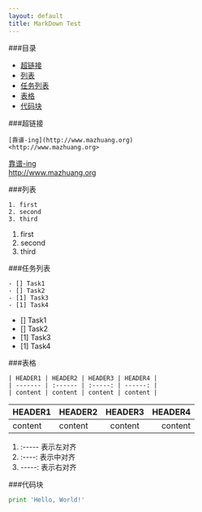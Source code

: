 ```yaml
---
layout: default
title: MarkDown Test
---
```


###目录
* [超链接](#toc_1)  
* [列表](#toc_2)  
* [任务列表](#toc_3)
* [表格](#toc_4)  
* [代码块](#toc_5)

###超链接
```
[靠谱-ing](http://www.mazhuang.org)
<http://www.mazhuang.org>
```
[靠谱-ing](http://www.mazhuang.org)  
<http://www.mazhuang.org>

###列表
```
1. first
2. second
3. third
```
1. first  
2. second  
3. third  

###任务列表
```
- [] Task1
- [] Task2
- [1] Task3
- [1] Task4
```
- [] Task1  
- [] Task2  
- [1] Task3  
- [1] Task4  


###表格
```
| HEADER1 | HEADER2 | HEADER3 | HEADER4 |
| ------- | :------ | :-----: | ------: |
| content | content | content | content |

```
| HEADER1 | HEADER2 | HEADER3 | HEADER4 |
| ------- | :------ | :-----: | ------: |
| content | content | content | content |

1. :----- 表示左对齐
2. :----: 表示中对齐
3. -----: 表示右对齐

###代码块

```python
print 'Hello, World!'
```

